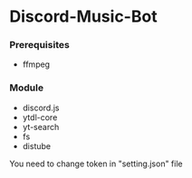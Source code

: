 # Discord-Music-Bot

### Prerequisites
- ffmpeg

### Module
- discord.js
- ytdl-core
- yt-search
- fs
- distube

You need to change token in "setting.json" file

